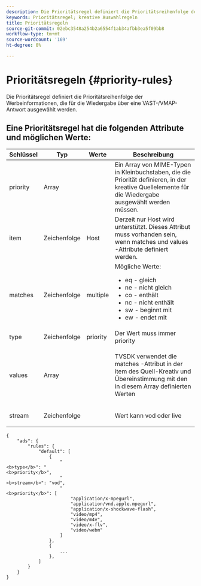 ```yaml
---
description: Die Prioritätsregel definiert die Prioritätsreihenfolge der Werbeinformationen, die für die Wiedergabe über eine VAST-/VMAP-Antwort ausgewählt werden.
keywords: Prioritätsregel; kreative Auswahlregeln
title: Prioritätsregeln
source-git-commit: 02ebc3548a254b2a6554f1ab34afbb3ea5f09bb8
workflow-type: tm+mt
source-wordcount: '169'
ht-degree: 0%

---
```


# Prioritätsregeln {#priority-rules}

Die Prioritätsregel definiert die Prioritätsreihenfolge der Werbeinformationen, die für die Wiedergabe über eine VAST-/VMAP-Antwort ausgewählt werden.

## Eine Prioritätsregel hat die folgenden Attribute und möglichen Werte:

<table id="table_ljp_tgx_hz">  
 <thead> 
  <tr> 
   <th class="entry"><b>Schlüssel</b></th> 
   <th class="entry"><b>Typ</b></th> 
   <th class="entry"><b>Werte</b></th> 
   <th class="entry"><b>Beschreibung</b></th> 
  </tr> 
 </thead>
 <tbody> 
  <tr> 
   <td><span class="codeph"> priority</span></td> 
   <td><span class="codeph"> Array</span></td> 
   <td></td> 
   <td> Ein Array von MIME-Typen in Kleinbuchstaben, die die Priorität definieren, in der kreative Quellelemente für die Wiedergabe ausgewählt werden müssen.</td> 
  </tr> 
  <tr> 
   <td><span class="codeph"> item</span></td> 
   <td><span class="codeph"> Zeichenfolge</span></td> 
   <td><span class="codeph"> Host</span></td> 
   <td>Derzeit nur <span class="codeph"> Host</span> wird unterstützt. Dieses Attribut muss vorhanden sein, wenn <span class="codeph"> matches</span> und <span class="codeph"> values</span> -Attribute definiert werden.</td> 
  </tr> 
  <tr> 
   <td><span class="codeph"> matches</span></td> 
   <td><span class="codeph"> Zeichenfolge</span></td> 
   <td><span class="codeph"> multiple</span></td> 
   <td>Mögliche Werte:
    <ul id="ul_tnf_2hx_hz"> 
     <li><span class="codeph"> eq</span> - gleich</li> 
     <li><span class="codeph"> ne</span> - nicht gleich</li> 
     <li><span class="codeph"> co</span> - enthält</li> 
     <li><span class="codeph"> nc</span> - nicht enthält</li> 
     <li><span class="codeph"> sw</span> - beginnt mit</li> 
     <li><span class="codeph"> ew</span> - endet mit</li> 
    </ul></td> 
  </tr> 
  <tr> 
   <td><span class="codeph"> type</span></td> 
   <td><span class="codeph"> Zeichenfolge</span></td> 
   <td><span class="codeph"> priority</span></td> 
   <td>Der Wert muss immer <span class="codeph"> priority</span></td> 
  </tr> 
  <tr> 
   <td><span class="codeph"> values</span></td> 
   <td><span class="codeph"> Array</span></td> 
   <td></td> 
   <td> <p>TVSDK verwendet die <span class="codeph"> matches</span> -Attribut in der <span class="codeph"> item</span> des Quell-Kreativ und Übereinstimmung mit den in diesem Array definierten Werten</p> </td> 
  </tr> 
  <tr> 
   <td><span class="codeph"> stream</span></td> 
   <td><span class="codeph"> Zeichenfolge</span></td> 
   <td></td> 
   <td> <p>Wert kann <span class="codeph"> vod</span> oder <span class="codeph"> live</span></p> </td> 
  </tr> 
 </tbody> 
</table>

```
{
    "ads": {
        "rules": {
            "default": [
                {
                    "
<b>type</b>": "
<b>priority</b>",
                    "
<b>stream</b>": "vod",
                    "
<b>priority</b>": [
                        "application/x-mpegurl",
                        "application/vnd.apple.mpegurl",
                        "application/x-shockwave-flash",
                        "video/mp4",
                        "video/m4v",
                        "video/x-flv",
                        "video/webm"
                    ]
                },
                {
                    ...
                },
            ]
        }
    }
}
```
